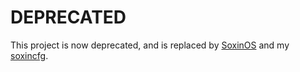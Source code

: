 # DEPRECATED

This project is now deprecated, and is replaced by
[SoxinOS](https://github.com/SoxinOS/soxin/) and my
[soxincfg](https://github.com/kalbasit/soxincfg).
